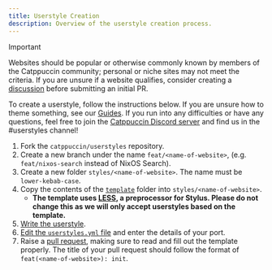 ```yaml
---
title: Userstyle Creation
description: Overview of the userstyle creation process.
---
```


> [!IMPORTANT]
> Websites should be popular or otherwise commonly known by members of the Catppuccin community; personal or niche sites may not meet the criteria. If you are unsure if a website qualifies, consider creating a [discussion](https://github.com/catppuccin/catppuccin/discussions/new?category=port-requests) before submitting an initial PR.

To create a userstyle, follow the instructions below. If you are unsure how to theme something, see our [Guides](/contributing/guides/). If you run into any difficulties or have any questions, feel free to join the [Catppuccin Discord server](https://discord.com/servers/catppuccin-907385605422448742) and find us in the #userstyles channel!

1. Fork the `catppuccin/userstyles` repository.
2. Create a new branch under the name `feat/<name-of-website>`, (e.g. `feat/nixos-search` instead of NixOS Search).
3. Create a new folder `styles/<name-of-website>`. The name must be `lower-kebab-case`.
4. Copy the contents of the [`template`](https://github.com/catppuccin/userstyles/tree/main/template) folder into `styles/<name-of-website>`.
   - **The template uses [LESS](https://lesscss.org/#overview), a preprocessor for Stylus. Please do not change this as we will only accept userstyles based on the template.**
5. [Write the userstyle](/contributing/tutorials/writing-a-userstyle/).
6. [Edit the `userstyles.yml` file](/contributing/userstylesyml/) and enter the details of your port.
7. Raise a [pull request](https://github.com/catppuccin/userstyles/compare), making sure to read and fill out the template properly. The title of your pull request should follow the format of `feat(<name-of-website>): init`.
